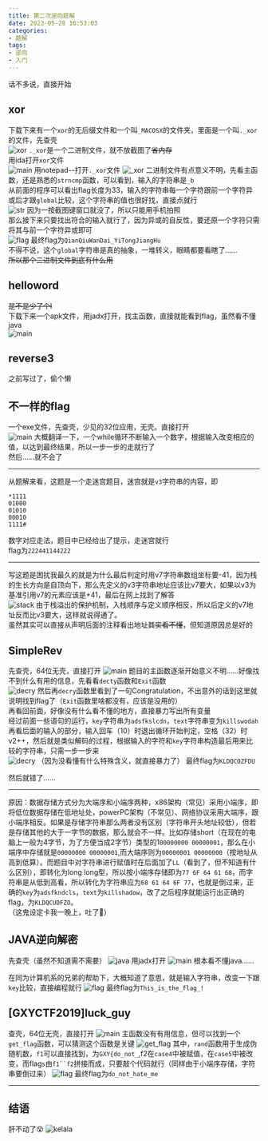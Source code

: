 ```yaml
---
title: 第二次逆向题解
date: 2023-05-28 16:53:03
categories: 
- 题解
tags:
- 逆向
- 入门
---
```

话不多说，直接开始  

## xor

下载下来有一个`xor`的无后缀文件和一个叫`_MACOSX`的文件夹，里面是一个叫`._xor`的文件，先查壳  
![xor](./%E7%AC%AC%E4%BA%8C%E6%AC%A1%E9%80%86%E5%90%91%E9%A2%98%E8%A7%A3/xor.png)
`._xor`是一个二进制文件，就不放截图了~~省内存~~  
用ida打开`xor`文件  
![main](./%E7%AC%AC%E4%BA%8C%E6%AC%A1%E9%80%86%E5%90%91%E9%A2%98%E8%A7%A3/main.png)
用notepad--打开`._xor`文件
![_xor](./%E7%AC%AC%E4%BA%8C%E6%AC%A1%E9%80%86%E5%90%91%E9%A2%98%E8%A7%A3/_xor.png)
二进制文件有点意义不明，先看主函数，还是熟悉的`strncmp`函数，可以看到，输入的字符串是`_b`  
从前面的程序可以看出flag长度为33，输入的字符串每一个字符跟前一个字符异或后才跟`global`比较，这个字符串的值也很好找，直接点就行  
![str](./%E7%AC%AC%E4%BA%8C%E6%AC%A1%E9%80%86%E5%90%91%E9%A2%98%E8%A7%A3/str.jpg)
因为一按截图键窗口就没了，所以只能用手机拍照  
那么接下来只要找出符合的输入就行了，因为异或的自反性，要还原一个字符只需将其与前一个字符异或即可  
![flag](./%E7%AC%AC%E4%BA%8C%E6%AC%A1%E9%80%86%E5%90%91%E9%A2%98%E8%A7%A3/flag.png)
最终flag为`QianQiuWanDai_YiTongJiangHu`  
不得不说，这个`global`字符串是真的抽象，一堆转义，眼睛都要看瞎了……  
~~所以那个二进制文件到底有什么用~~  

## helloword

~~是不是少了个l~~  
下载下来一个apk文件，用jadx打开，找主函数，直接就能看到flag，虽然看不懂java  
![main](./%E7%AC%AC%E4%BA%8C%E6%AC%A1%E9%80%86%E5%90%91%E9%A2%98%E8%A7%A3/helloword.png)

## reverse3

之前写过了，偷个懒

## 不一样的flag

一个exe文件，先查壳，少见的32位应用，无壳。直接打开  
![main](./%E7%AC%AC%E4%BA%8C%E6%AC%A1%E9%80%86%E5%90%91%E9%A2%98%E8%A7%A3/de.main.png)
大概翻译一下，一个while循环不断输入一个数字，根据输入改变相应的值，以达到最终结果，所以一步一步的走就行了  
然后……就不会了

---

从题解来看，这题是一个走迷宫题目，迷宫就是`v3`字符串的内容，即

```text
*1111
01000
01010
00010
1111#
```

数字对应走法，题目中已经给出了提示，走迷宫就行  
flag为`222441144222`  

---

写这题是困扰我最久的就是为什么最后判定时用v7字符串数组坐标要-41，因为栈的生长方向是自顶向下，那么先定义的v3字符串地址应该比v7要大，如果以v3为基准引用v7的元素应该是+41，最后在网上找到了解答  
![stack](./%E7%AC%AC%E4%BA%8C%E6%AC%A1%E9%80%86%E5%90%91%E9%A2%98%E8%A7%A3/stack.png)
由于栈溢出的保护机制，入栈顺序与定义顺序相反，所以后定义的v7地址反而比v3要大，这样就说得通了。  
虽然其实可以直接从声明后面的注释看出地址~~其实看不懂~~，但知道原因总是好的

## SimpleRev

先查壳，64位无壳，直接打开
![main](./%E7%AC%AC%E4%BA%8C%E6%AC%A1%E9%80%86%E5%90%91%E9%A2%98%E8%A7%A3/simplemain.png)
题目的主函数逐渐开始意义不明……好像找不到什么有用的信息，先看看`decty`函数和`Exit`函数  
![decry](./%E7%AC%AC%E4%BA%8C%E6%AC%A1%E9%80%86%E5%90%91%E9%A2%98%E8%A7%A3/decry.png)
然后再`decry`函数里看到了一句Congratulation，不出意外的话到这里就说明找到flag了（`Exit`函数里啥都没有，应该是没用的）  
再看回前面，好像没有什么看不懂的地方，直接暴力写出所有变量  
经过前面一些语句的运行，`key`字符串为`adsfkslcdn`，`text`字符串变为`killswodah`  
再看后面的输入的部分，输入回车（10）时退出循环开始判定，空格（32）时v2++，然后就是类似解码的过程，根据输入的字符和`key`字符串构造最后用来比较的字符串，只需一步一步来  
![decry](./%E7%AC%AC%E4%BA%8C%E6%AC%A1%E9%80%86%E5%90%91%E9%A2%98%E8%A7%A3/decryc.png)
（因为没看懂有什么特殊含义，就直接暴力了）
最终flag为`KLDQCOZFDU`  

然后就错了……

---

原因：数据存储方式分为大端序和小端序两种，x86架构（常见）采用小端序，即将低位数据存储在低地址处，powerPC架构（不常见）、网络协议采用大端序，跟小端序相反。如果是存储字符串那么两者没有区别（字符串开头地址较低），但若是存储其他的大于一字节的数据，那么就会不一样。比如存储short（在现在的电脑上一般为4字节，为了方便当成2字节）类型的1`00000000 00000001`，那么在小端序中存储就是`00000000 00000001`,而大端序则为`00000001 00000000`（按地址从高到低算）。而题目中对字符串进行赋值时在后面加了`LL`（看到了，但不知道有什么区别），即转化为long long型，所以按小端序存储即为`77 6F 64 61 68`，而字符串是从低到高看，所以转化为字符串应为`68 61 64 6F 77`，也就是倒过来，正确的`key`为`adsfkndcls`，`text`为`killshadow`，改了之后程序就能运行出正确的flag，为`KLDQCUDFZO`。  
（这鬼设定卡我一晚上，吐了🤮）  

## JAVA逆向解密

先查壳（虽然不知道需不需要）
![java](./%E7%AC%AC%E4%BA%8C%E6%AC%A1%E9%80%86%E5%90%91%E9%A2%98%E8%A7%A3/java.png)
用jadx打开
![main](./%E7%AC%AC%E4%BA%8C%E6%AC%A1%E9%80%86%E5%90%91%E9%A2%98%E8%A7%A3/javamain.png)
根本看不懂java……  

在同为计算机系的兄弟的帮助下，大概知道了意思，就是输入字符串，改变一下跟`key`比较，直接编程就行
![flag](./%E7%AC%AC%E4%BA%8C%E6%AC%A1%E9%80%86%E5%90%91%E9%A2%98%E8%A7%A3/javaflag.png)
最终flag为`This_is_the_flag_!`  

## [GXYCTF2019]luck_guy

查壳，64位无壳，直接打开
![main](./%E7%AC%AC%E4%BA%8C%E6%AC%A1%E9%80%86%E5%90%91%E9%A2%98%E8%A7%A3/luckymain.png)
主函数没有有用信息，但可以找到一个`get_flag`函数，可以猜测这个函数是关键
![get_flag](./%E7%AC%AC%E4%BA%8C%E6%AC%A1%E9%80%86%E5%90%91%E9%A2%98%E8%A7%A3/getflag.png)
其中，`rand`函数用于生成伪随机数，`f1`可以直接找到，为`GXY{do_not_`,f2在`case4`中被赋值，在`case5`中被改变，而flag`s`由`f1``f2`拼接而成，只要敲个代码就行（同样由于小端序存储，字符串要倒过来）
![flag](./%E7%AC%AC%E4%BA%8C%E6%AC%A1%E9%80%86%E5%90%91%E9%A2%98%E8%A7%A3/lucflag.png "其实是照着网上敲的，python早忘的差不多了")
最终flag为`do_not_hate_me`

---

## 结语

肝不动了😵
![kelala](./%E7%AC%AC%E4%BA%8C%E6%AC%A1%E9%80%86%E5%90%91%E9%A2%98%E8%A7%A3/kelala.jpg)
